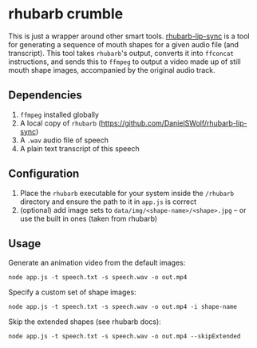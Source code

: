 # rhubarb crumble

This is just a wrapper around other smart tools. [rhubarb-lip-sync](https://github.com/DanielSWolf/rhubarb-lip-sync) is a tool for generating a sequence of mouth shapes for a given audio file (and transcript). This tool takes `rhubarb`'s output, converts it into `ffconcat` instructions, and sends this to `ffmpeg` to output a video made up of still mouth shape images, accompanied by the original audio track.

## Dependencies
1. `ffmpeg` installed globally
2. A local copy of `rhubarb` (https://github.com/DanielSWolf/rhubarb-lip-sync)
3. A `.wav` audio file of speech
4. A plain text transcript of this speech

## Configuration
1. Place the `rhubarb` executable for your system inside the `/rhubarb` directory and ensure the path to it in `app.js` is correct
2. (optional) add image sets to `data/img/<shape-name>/<shape>.jpg` – or use the built in ones (taken from rhubarb)

## Usage
Generate an animation video from the default images:

    node app.js -t speech.txt -s speech.wav -o out.mp4

Specify a custom set of shape images:
   
    node app.js -t speech.txt -s speech.wav -o out.mp4 -i shape-name

Skip the extended shapes (see rhubarb docs):
    
    node app.js -t speech.txt -s speech.wav -o out.mp4 --skipExtended
